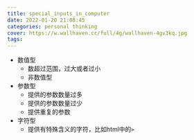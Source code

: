 ```yaml
---
title: special_inputs_in_computer
date: 2022-01-20 21:08:45
categories: personal thinking
cover: https://w.wallhaven.cc/full/4g/wallhaven-4gv3kq.jpg
tags:
---
```


- 数值型
  - 数超过范围，过大或者过小
  - 非数值型
- 参数型
  - 提供的参数数量过多
  - 提供的参数数量过少
  - 提供重复的参数
- 字符型
  - 提供有特殊含义的字符，比如html中的`>`
